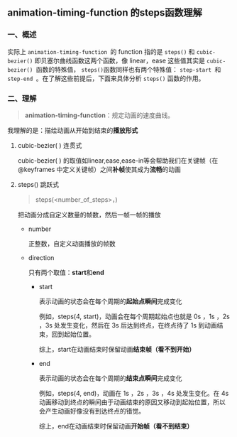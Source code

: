 ## animation-timing-function 的steps函数理解

###  一、概述

实际上 `animation-timing-function `的 function 指的是 ``steps()`` 和 ``cubic-bezier()`` 即贝塞尔曲线函数这两个函数，像 linear，ease 这些值其实是  `cubic-bezier() `函数的特殊值， ``steps()``函数同样也有两个特殊值： `step-start `和 `step-end `。在了解这些前提后，下面来具体分析 ``steps()`` 函数的作用。

### 二、理解

> **animation-timing-function**：规定动画的速度曲线。

我理解的是：描绘动画从开始到结束的**播放形式**

1. cubic-bezier( ) 连贯式

   cubic-bezier( ) 的取值如linear,ease,ease-in等会帮助我们在关键帧（在 @keyframes 中定义关键帧）之间**补帧**使其成为**流畅**的动画

2. steps() 跳跃式

   > steps(<number_of_steps>，<direction>) 

   把动画分成自定义数量的帧数，然后一帧一帧的播放

   - number

     正整数，自定义动画播放的帧数

   - direction

     只有两个取值：**start**和**end**

     - start

       表示动画的状态会在每个周期的**起始点瞬间**完成变化

       例如，steps(4, start)，动画会在每个周期起始点也就是 0s ，1s ，2s ，3s 处发生变化，然后在 3s 后达到终点，在终点待了 1s 到动画结束，回到起始位置。

       综上，start在动画结束时保留动画**结束帧（看不到开始）**

     - end

       表示动画的状态会在每个周期的**结束点瞬间**完成变化

       例如，steps(4, end)，动画在 1s ，2s ，3s ，4s 处发生变化。在 4s 动画移动到终点的瞬间由于动画结束的原因又移动到起始位置，所以会产生动画好像没有到达终点的错觉。

       综上，end在动画结束时保留动画**开始帧（看不到结束）**

​		